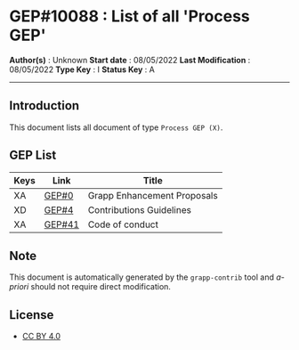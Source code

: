 # GEP#10088 : List of all 'Process GEP'

__Author(s)__ : Unknown
__Start date__ : 08/05/2022
__Last Modification__ : 08/05/2022
__Type Key__ : I
__Status Key__ : A

----------------------

## Introduction

This document lists all document of type `Process GEP (X)`.


## GEP List

| Keys | Link | Title |
|-|-|-|
| XA | [GEP#0](./gep-0.md) | Grapp Enhancement Proposals |
| XD | [GEP#4](./gep-4.md) | Contributions Guidelines |
| XA | [GEP#41](./gep-41.md) | Code of conduct |
## Note

This document is automatically generated by the `grapp-contrib` tool and _a-priori_ should not require direct modification.


## License

- [CC BY 4.0](https://creativecommons.org/licenses/by/4.0/)